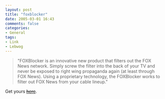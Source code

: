 ```yaml
---
layout: post
title: "foxblocker"
date: 2005-03-01 16:43
comments: false
categories:
- General
tags:
- Link
- Lebwog
---
```

> "FOXBlocker is an innovative new product that filters out the FOX News network. Simply screw the filter into the back of your TV and never be exposed to right wing propaganda again (at least through FOX News). Using a proprietary technology, the FOXBlocker works to filter out FOX News from your cable lineup."

Get yours [<strike>here</strike>](http://mambo.foxblocker.com/).
